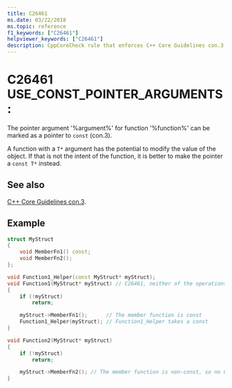 ```yaml
---
title: C26461
ms.date: 03/22/2018
ms.topic: reference
f1_keywords: ["C26461"]
helpviewer_keywords: ["C26461"]
description: CppCoreCheck rule that enforces C++ Core Guidelines con.3
---
```

# C26461 USE_CONST_POINTER_ARGUMENTS:

The pointer argument '%argument%' for function '%function%' can be marked as a pointer to `const` (con.3).

A function with a `T*` argument has the potential to modify the value of the object. If that is not the intent of the function, it is better to make the pointer a `const T*` instead.

## See also

[C++ Core Guidelines con.3](https://github.com/isocpp/CppCoreGuidelines/blob/master/CppCoreGuidelines.md#Rconst-ref).

## Example

```cpp
struct MyStruct
{
    void MemberFn1() const;
    void MemberFn2();
};

void Function1_Helper(const MyStruct* myStruct);
void Function1(MyStruct* myStruct) // C26461, neither of the operations on myStruct would modify the pointer's value.
{
    if (!myStruct)
        return;

    myStruct->MemberFn1();      // The member function is const
    Function1_Helper(myStruct); // Function1_Helper takes a const
}

void Function2(MyStruct* myStruct)
{
    if (!myStruct)
        return;

    myStruct->MemberFn2(); // The member function is non-const, so no C26461 will be issued
}
```
